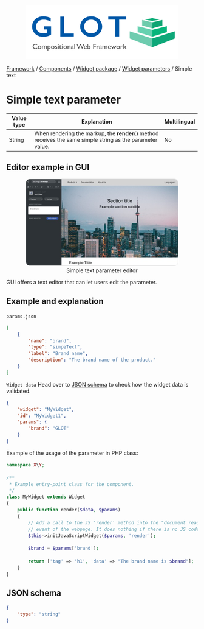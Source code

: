 <p align="center">
  <img src="../../assets/glot_logo_new.svg" width="400px" alt="glot: compositional web framework">
</p>

[Framework](../framework.md) / [Components](../components.md) / [Widget package](widget-packages.md) / [Widget parameters](widget-parameters.md) / Simple text

# Simple text parameter

| Value type | Explanation                                                                                                | Multilingual |
| ---------- | ---------------------------------------------------------------------------------------------------------- | ------------ |
| String     | When rendering the markup, the **render()** method receives the same simple string as the parameter value. | No           |

## Editor example in GUI

<p align="center">
  <img src="../../assets/components/widget-parameters-SimpleText.jpg" width="400px" alt="Simple text widget parameter", style="border-radius:10px; border: 1px solid #ddd;">
<span style="display:block;">Simple text parameter editor</span>
</p>

GUI offers a text editor that can let users edit the parameter.

## Example and explanation

`params.json`

```json
[
    {
        "name": "brand",
        "type": "simpeText",
        "label": "Brand name",
        "description": "The brand name of the product."
    }
]
```

`Widget data` Head over to [JSON schema](#json-schema) to check how the widget data is validated.

```json
{
    "widget": "MyWidget",
    "id": "MyWidget1",
    "params": {
        "brand": "GLOT"
    }
}
```

Example of the usage of the parameter in PHP class:

```php
namespace X\Y;

/**
 * Example entry-point class for the component.
 */
class MyWidget extends Widget
{
    public function render($data, $params)
    {
        // Add a call to the JS 'render' method into the "document ready"
        // event of the webpage. It does nothing if there is no JS code.
        $this->initJavaScriptWidget($params, 'render');

        $brand = $params['brand'];

        return ['tag' => 'h1', 'data' => "The brand name is $brand"];
    }
}

```

## JSON schema

```json
{
    "type": "string"
}
```
